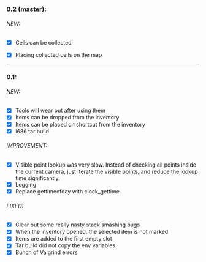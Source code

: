 ### 0.2 (master):

###### NEW:
* [x] Cells can be collected
* [x] Placing collected cells on the map


---

### 0.1:

###### NEW:
* [x] Tools will wear out after using them
* [x] Items can be dropped from the inventory
* [x] Items can be placed on shortcut from the inventory
* [x] i686 tar build

###### IMPROVEMENT:
* [x] Visible point lookup was very slow. Instead of checking all points inside the current camera, just iterate the visible points,
and reduce the lookup time significantly.
* [x] Logging
* [x] Replace gettimeofday with clock_gettime

###### FIXED:
* [x] Clear out some really nasty stack smashing bugs
* [x] When the inventory opened, the selected item is not marked
* [x] Items are added to the first empty slot
* [x] Tar build did not copy the env variables
* [x] Bunch of Valgrind errors
